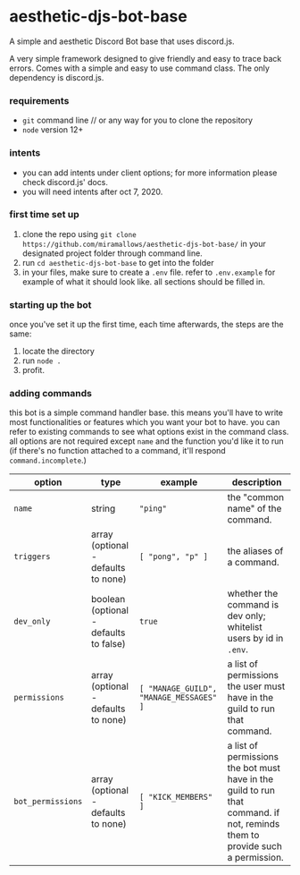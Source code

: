 # aesthetic-djs-bot-base
A simple and aesthetic Discord Bot base that uses discord.js.

A very simple framework designed to give friendly and easy to trace back errors. Comes with a simple and easy to use command class. The only dependency is discord.js.

### requirements
- `git` command line // or any way for you to clone the repository
- `node` version 12+

### intents
- you can add intents under client options; for more information please check discord.js' docs.
- you will need intents after oct 7, 2020.

### first time set up
1. clone the repo using `git clone https://github.com/miramallows/aesthetic-djs-bot-base/` in your designated project folder through command line.
2. run `cd aesthetic-djs-bot-base` to get into the folder
3. in your files, make sure to create a `.env` file. refer to `.env.example` for example of what it should look like. all sections should be filled in.

### starting up the bot
once you've set it up the first time, each time afterwards, the steps are the same:
1. locate the directory
2. run `node .`
3. profit.

### adding commands
this bot is a simple command handler base. this means you'll have to write most functionalities or features which you want your bot to have.
you can refer to existing commands to see what options exist in the command class. all options are not required except `name` and the function you'd like it to run (if there's no function attached to a command, it'll respond `command.incomplete`.)

| option | type | example | description |
| ------ | ---- | ------- | ----------------------------------------------------------------------- |
| `name` | string | `"ping"` | the "common name" of the command. |
| `triggers` | array (optional - defaults to none) | `[ "pong", "p" ]` | the aliases of a command. | 
| `dev_only` | boolean (optional - defaults to false) | `true` | whether the command is dev only; whitelist users by id in `.env`. |
| `permissions` | array (optional - defaults to none) | `[ "MANAGE_GUILD", "MANAGE_MESSAGES" ]` | a list of permissions the user must have in the guild to run that command. |
| `bot_permissions` | array (optional - defaults to none) | `[ "KICK_MEMBERS" ]` | a list of permissions the bot must have in the guild to run that command. if not, reminds them to provide such a permission. | 
